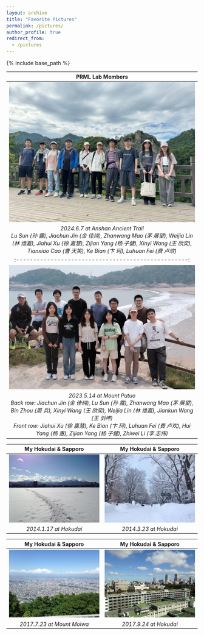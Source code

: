 ```yaml
---
layout: archive
title: "Favorite Pictures"
permalink: /pictures/
author_profile: true
redirect_from:
  - /pictures
---
```


{% include base_path %}

PRML Lab Members | 
:--------------------------------------------------:|
![](/images/prml_lab_2024.jpg) |
*2024.6.7 at Anshan Ancient Trail <br /> Lu Sun (孙 露), Jiachun Jin (金 佳纯), Zhanwang Mao (茅 展望),  Weijia Lin (林 维嘉), Jiahui Xu (徐 嘉慧), Zijian Yang (杨 子健), Xinyi Wang (王 欣奕), Tianxiao Cao (曹 天笑), Ke Bian (卞 珂), Luhuan Fei (费 卢欢)* | 
:--------------------------------------------------:|
![](/images/prml_lab.jpg) |
*2023.5.14 at Mount Putuo <br /> Back row: Jiachun Jin (金 佳纯), Lu Sun (孙 露), Zhanwang Mao (茅 展望), Bin Zhou (周 兵), Xinyi Wang (王 欣奕), Weijia Lin (林 维嘉), Jiankun Wang (王 剑坤) <br /> Front row: Jiahui Xu (徐 嘉慧), Ke Bian (卞 珂), Luhuan Fei (费 卢欢), Hui Yang (杨 惠), Zijian Yang (杨 子健), Zhiwei Li (李 志伟)* | 

My Hokudai & Sapporo |  My Hokudai & Sapporo
:-------------------------:|:-------------------------:
![](/images/hokudai_winter1.jpg)  |  ![](/images/hokudai_winter2.jpg)
*2014.1.17 at Hokudai* |  *2014.3.23 at Hokudai* 

My Hokudai & Sapporo |  My Hokudai & Sapporo
:-------------------------:|:-------------------------:
![](/images/sapporo.jpg)  |  ![](/images/hokudai_summer.jpg)
*2017.7.23 at Mount Moiwa* |  *2017.9.24 at Hokudai* 
